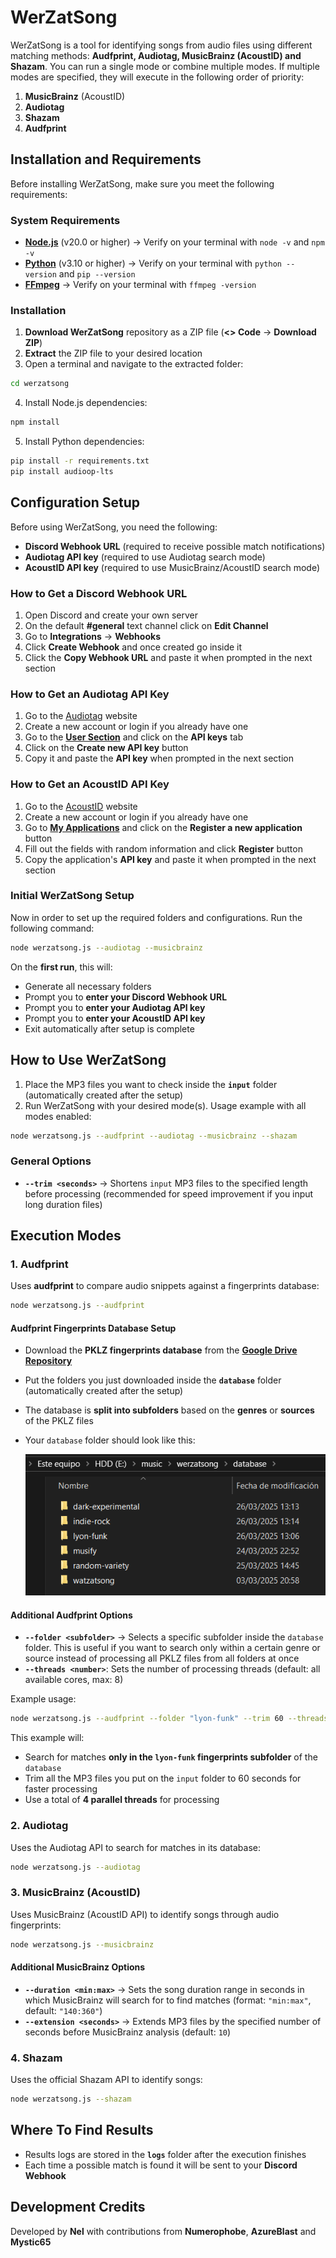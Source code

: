 # WerZatSong

WerZatSong is a tool for identifying songs from audio files using different matching methods: **Audfprint, Audiotag, MusicBrainz (AcoustID) and Shazam**. You can run a single mode or combine multiple modes. If multiple modes are specified, they will execute in the following order of priority:

1. **MusicBrainz** (AcoustID)
2. **Audiotag**
3. **Shazam**
4. **Audfprint**

## Installation and Requirements

Before installing WerZatSong, make sure you meet the following requirements:

### System Requirements

- [**Node.js**](https://nodejs.org) (v20.0 or higher) → Verify on your terminal with `node -v` and `npm -v`
- [**Python**](https://www.python.org/downloads) (v3.10 or higher) → Verify on your terminal with `python --version` and `pip --version`
- [**FFmpeg**](https://www.ffmpeg.org/download.html) → Verify on your terminal with `ffmpeg -version`

### Installation

1. **Download WerZatSong** repository as a ZIP file (**<> Code** → **Download ZIP**)
2. **Extract** the ZIP file to your desired location
3. Open a terminal and navigate to the extracted folder:

```bash
cd werzatsong
```

4. Install Node.js dependencies:

```bash
npm install
```

5. Install Python dependencies:

```bash
pip install -r requirements.txt
pip install audioop-lts
```

## Configuration Setup

Before using WerZatSong, you need the following:
- **Discord Webhook URL** (required to receive possible match notifications)
- **Audiotag API key** (required to use Audiotag search mode)
- **AcoustID API key** (required to use MusicBrainz/AcoustID search mode)

### How to Get a Discord Webhook URL

1. Open Discord and create your own server
2. On the default **#general** text channel click on **Edit Channel**
3. Go to **Integrations** → **Webhooks**
4. Click **Create Webhook** and once created go inside it
5. Click the **Copy Webhook URL** and paste it when prompted in the next section

### How to Get an Audiotag API Key

1. Go to the [Audiotag](https://audiotag.info) website
2. Create a new account or login if you already have one
3. Go to the [**User Section**](https://user.audiotag.info) and click on the **API keys** tab
4. Click on the **Create new API key** button
5. Copy it and paste the **API key** when prompted in the next section

### How to Get an AcoustID API Key

1. Go to the [AcoustID](https://acoustid.org) website
2. Create a new account or login if you already have one
3. Go to [**My Applications**](https://acoustid.org/my-applications) and click on the **Register a new application** button
4. Fill out the fields with random information and click **Register** button
5. Copy the application's **API key** and paste it when prompted in the next section

### Initial WerZatSong Setup

Now in order to set up the required folders and configurations. Run the following command:
```bash
node werzatsong.js --audiotag --musicbrainz
```

On the **first run**, this will:

- Generate all necessary folders
- Prompt you to **enter your Discord Webhook URL**
- Prompt you to **enter your Audiotag API key**
- Prompt you to **enter your AcoustID API key**
- Exit automatically after setup is complete

## How to Use WerZatSong

1. Place the MP3 files you want to check inside the **`input`** folder (automatically created after the setup)
2. Run WerZatSong with your desired mode(s). Usage example with all modes enabled:

```bash
node werzatsong.js --audfprint --audiotag --musicbrainz --shazam
```

### General Options

- **`--trim <seconds>`** → Shortens `input` MP3 files to the specified length before processing (recommended for speed improvement if you input long duration files)

## Execution Modes

### 1. Audfprint

Uses **audfprint** to compare audio snippets against a fingerprints database:

```bash
node werzatsong.js --audfprint
```

#### Audfprint Fingerprints Database Setup

- Download the **PKLZ fingerprints database** from the [**Google Drive Repository**](https://drive.google.com)
- Put the folders you just downloaded inside the **`database`** folder (automatically created after the setup)
- The database is **split into subfolders** based on the **genres** or **sources** of the PKLZ files
- Your `database` folder should look like this:

  ![Database Folder](images/database.png)

#### Additional Audfprint Options

- **`--folder <subfolder>`** → Selects a specific subfolder inside the `database` folder. This is useful if you want to search only within a certain genre or source instead of processing all PKLZ files from all folders at once
- **`--threads <number>`**: Sets the number of processing threads (default: all available cores, max: 8)

Example usage:

```bash
node werzatsong.js --audfprint --folder "lyon-funk" --trim 60 --threads 4
```

This example will:
- Search for matches **only in the `lyon-funk` fingerprints subfolder** of the `database`
- Trim all the MP3 files you put on the `input` folder to 60 seconds for faster processing
- Use a total of **4 parallel threads** for processing

### 2. Audiotag

Uses the Audiotag API to search for matches in its database:

```bash
node werzatsong.js --audiotag
```

### 3. MusicBrainz (AcoustID)

Uses MusicBrainz (AcoustID API) to identify songs through audio fingerprints:

```bash
node werzatsong.js --musicbrainz
```

#### Additional MusicBrainz Options

- **`--duration <min:max>`** → Sets the song duration range in seconds in which MusicBrainz will search for to find matches (format: `"min:max"`, default: `"140:360"`)
- **`--extension <seconds>`** → Extends MP3 files by the specified number of seconds before MusicBrainz analysis (default: `10`)

### 4. Shazam

Uses the official Shazam API to identify songs:

```bash
node werzatsong.js --shazam
```

## Where To Find Results

- Results logs are stored in the **`logs`** folder after the execution finishes
- Each time a possible match is found it will be sent to your **Discord Webhook**

## Development Credits

Developed by **Nel** with contributions from **Numerophobe**, **AzureBlast** and **Mystic65**
